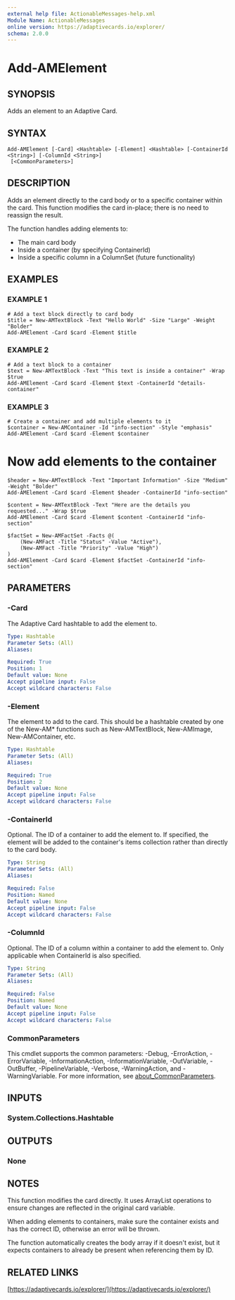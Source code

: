 ```yaml
---
external help file: ActionableMessages-help.xml
Module Name: ActionableMessages
online version: https://adaptivecards.io/explorer/
schema: 2.0.0
---
```


# Add-AMElement

## SYNOPSIS

Adds an element to an Adaptive Card.

## SYNTAX

```
Add-AMElement [-Card] <Hashtable> [-Element] <Hashtable> [-ContainerId <String>] [-ColumnId <String>]
 [<CommonParameters>]
```

## DESCRIPTION

Adds an element directly to the card body or to a specific container within the card.
This function modifies the card in-place; there is no need to reassign the result.

The function handles adding elements to:

- The main card body
- Inside a container (by specifying ContainerId)
- Inside a specific column in a ColumnSet (future functionality)

## EXAMPLES

### EXAMPLE 1

```
# Add a text block directly to card body
$title = New-AMTextBlock -Text "Hello World" -Size "Large" -Weight "Bolder"
Add-AMElement -Card $card -Element $title
```

### EXAMPLE 2

```
# Add a text block to a container
$text = New-AMTextBlock -Text "This text is inside a container" -Wrap $true
Add-AMElement -Card $card -Element $text -ContainerId "details-container"
```

### EXAMPLE 3

```
# Create a container and add multiple elements to it
$container = New-AMContainer -Id "info-section" -Style "emphasis"
Add-AMElement -Card $card -Element $container
```

# Now add elements to the container

```
$header = New-AMTextBlock -Text "Important Information" -Size "Medium" -Weight "Bolder"
Add-AMElement -Card $card -Element $header -ContainerId "info-section"

$content = New-AMTextBlock -Text "Here are the details you requested..." -Wrap $true
Add-AMElement -Card $card -Element $content -ContainerId "info-section"

$factSet = New-AMFactSet -Facts @(
    (New-AMFact -Title "Status" -Value "Active"),
    (New-AMFact -Title "Priority" -Value "High")
)
Add-AMElement -Card $card -Element $factSet -ContainerId "info-section"
```

## PARAMETERS

### -Card

The Adaptive Card hashtable to add the element to.

```yaml
Type: Hashtable
Parameter Sets: (All)
Aliases:

Required: True
Position: 1
Default value: None
Accept pipeline input: False
Accept wildcard characters: False
```

### -Element

The element to add to the card.
This should be a hashtable created by one of the
New-AM\* functions such as New-AMTextBlock, New-AMImage, New-AMContainer, etc.

```yaml
Type: Hashtable
Parameter Sets: (All)
Aliases:

Required: True
Position: 2
Default value: None
Accept pipeline input: False
Accept wildcard characters: False
```

### -ContainerId

Optional.
The ID of a container to add the element to.
If specified, the element
will be added to the container's items collection rather than directly to the card body.

```yaml
Type: String
Parameter Sets: (All)
Aliases:

Required: False
Position: Named
Default value: None
Accept pipeline input: False
Accept wildcard characters: False
```

### -ColumnId

Optional.
The ID of a column within a container to add the element to.
Only applicable
when ContainerId is also specified.

```yaml
Type: String
Parameter Sets: (All)
Aliases:

Required: False
Position: Named
Default value: None
Accept pipeline input: False
Accept wildcard characters: False
```

### CommonParameters

This cmdlet supports the common parameters: -Debug, -ErrorAction, -ErrorVariable, -InformationAction, -InformationVariable, -OutVariable, -OutBuffer, -PipelineVariable, -Verbose, -WarningAction, and -WarningVariable. For more information, see [about_CommonParameters](http://go.microsoft.com/fwlink/?LinkID=113216).

## INPUTS

### System.Collections.Hashtable

## OUTPUTS

### None

## NOTES

This function modifies the card directly.
It uses ArrayList operations to ensure
changes are reflected in the original card variable.

When adding elements to containers, make sure the container exists and has the
correct ID, otherwise an error will be thrown.

The function automatically creates the body array if it doesn't exist, but it
expects containers to already be present when referencing them by ID.

## RELATED LINKS

[https://adaptivecards.io/explorer/](https://adaptivecards.io/explorer/)
